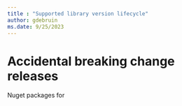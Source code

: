 ```yaml
---
title : "Supported library version lifecycle"
author: gdebruin
ms.date: 9/25/2023
---
```


# Accidental breaking change releases

Nuget packages for 
